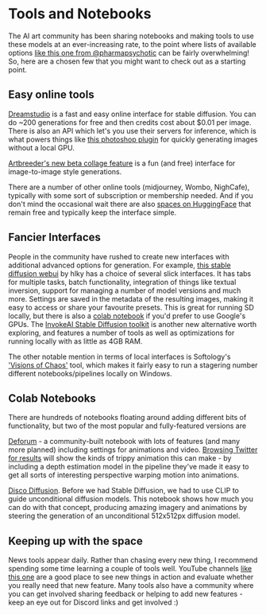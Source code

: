 # Tools and Notebooks

The AI art community has been sharing notebooks and making tools to use these models at an ever-increasing rate, to the point where lists of available options [like this one from @pharmapsychotic](https://pharmapsychotic.com/tools.html) can be fairly overwhelming!
So, here are a chosen few that you might want to check out as a starting point.

## Easy online tools

[Dreamstudio](https://beta.dreamstudio.ai/) is a fast and easy online interface for stable diffusion. You can do ~200 generations for free and then credits cost about $0.01 per image. There is also an API which let's you use their servers for inference, which is what powers things like [this photoshop plugin](https://exchange.adobe.com/apps/cc/114117da/stable-diffusion) for quickly generating images without a local GPU.

[Artbreeder's new beta collage feature](https://www.artbreeder.com/beta/collage) is a fun (and free) interface for image-to-image style generations.

There are a number of other online tools (midjourney, Wombo, NighCafe), typically with some sort of subscription or membership needed. And if you don't mind the occasional wait there are also [spaces on HuggingFace](https://huggingface.co/spaces/stabilityai/stable-diffusion) that remain free and typically keep the interface simple.

## Fancier Interfaces

People in the community have rushed to create new interfaces with additional advanced options for generation. For example, [this stable diffusion webui](https://github.com/sd-webui/stable-diffusion-webui) by hlky has a choice of several slick interfaces.
It has tabs for multiple tasks, batch functionality, integration of things like textual inversion, support for managing a number of model versions and much more. Settings are saved in the metadata of the resulting images, making it easy to access or share your favourite presets.
This is great for running SD locally, but there is also a [colab notebook](https://colab.research.google.com/github/altryne/sd-webui-colab/blob/main/Stable_Diffusion_WebUi_Altryne.ipynb) if you'd prefer to use Google's GPUs. The [InvokeAI Stable Diffusion toolkit](https://invoke-ai.github.io/InvokeAI/) is another new alternative worth exploring, and features a number of tools as well as optimizations for running locally with as little as 4GB RAM.

The other notable mention in terms of local interfaces is Softology's ['Visions of Chaos'](https://softology.pro/voc.htm) tool, which makes it fairly easy to run a stagering number different notebooks/pipelines locally on Windows.

## Colab Notebooks

There are hundreds of notebooks floating around adding different bits of functionality, but two of the most popular and fully-featured versions are

[Deforum](https://deforum.github.io/) - a community-built notebook with lots of features (and many more planned) including settings for animations and video. [Browsing Twitter for results](https://twitter.com/search?q=%23DeforumDiffusion&src=typeahead_click) will show the kinds of trippy animation this can make - by including a depth estimation model in the pipeline they've made it easy to get all sorts of interesting perspective warping motion into animations.

[Disco Diffusion](https://colab.research.google.com/github/alembics/disco-diffusion/blob/main/Disco_Diffusion.ipynb). Before we had Stable Diffusion, we had to use CLIP to guide unconditional diffusion models. This notebook shows how much you can do with that concept, producing amazing imagery and animations by steering the generation of an unconditional 512x512px diffusion model.

## Keeping up with the space

News tools appear daily. Rather than chasing every new thing, I recommend spending some time learning a couple of tools well.
YouTube channels [like this one](https://www.youtube.com/c/NerdyRodent/videos) are a good place to see new things in action and evaluate whether you really need that new feature.
Many tools also have a community where you can get involved sharing feedback or helping to add new features - keep an eye out for Discord links and get involved :)
